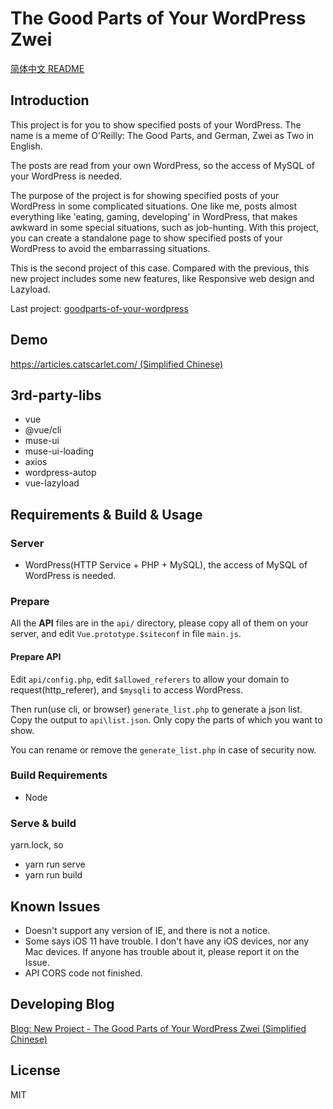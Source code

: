 # The Good Parts of Your WordPress Zwei

[简体中文 README](README_zh-cmn-Hans.md)

## Introduction

This project is for you to show specified posts of your WordPress. The name is a meme of O’Reilly: The Good Parts, and German, Zwei as Two in English.

The posts are read from your own WordPress, so the access of MySQL of your WordPress is needed.

The purpose of the project is for showing specified posts of your WordPress in some complicated situations. One like me, posts almost everything like 'eating, gaming, developing' in WordPress, that makes awkward in some special situations, such as job-hunting. With this project, you can create a standalone page to show specified posts of your WordPress to avoid the embarrassing situations.

This is the second project of this case. Compared with the previous, this new project includes some new features, like Responsive web design and Lazyload.

Last project: [goodparts-of-your-wordpress<Archived>](https://github.com/catscarlet/goodparts-of-your-wordpress)

## Demo

[https://articles.catscarlet.com/ (Simplified Chinese)](https://articles.catscarlet.com/)

## 3rd-party-libs

- vue
- @vue/cli
- muse-ui
- muse-ui-loading
- axios
- wordpress-autop
- vue-lazyload

## Requirements & Build & Usage

### Server

- WordPress(HTTP Service + PHP + MySQL), the access of MySQL of WordPress is needed.

### Prepare

All the **API** files are in the `api/` directory, please copy all of them on your server, and edit `Vue.prototype.$siteconf` in file `main.js`.

#### Prepare API

Edit `api/config.php`, edit `$allowed_referers` to allow your domain to request(http_referer), and `$mysqli` to access WordPress.

Then run(use cli, or browser) `generate_list.php` to generate a json list. Copy the output to `api\list.json`. Only copy the parts of which you want to show.

You can rename or remove the `generate_list.php` in case of security now.

### Build Requirements

- Node

### Serve & build

yarn.lock, so

- yarn run serve
- yarn run build

## Known Issues

- Doesn't support any version of IE, and there is not a notice.
- Some says iOS 11 have trouble. I don't have any iOS devices, nor any Mac devices. If anyone has trouble about it, please report it on the Issue.
- API CORS code not finished.

## Developing Blog

[Blog: New Project - The Good Parts of Your WordPress Zwei (Simplified Chinese)](https://blog.catscarlet.com/201904123352.html)

## License

MIT
